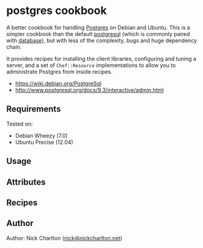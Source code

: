 # postgres cookbook

A better cookbook for handling [Postgres][] on Debian and Ubuntu. This is a simpler
cookbook than the default [postgresql][pg-cookbook] (which is commonly paired with 
[database][]), but with less of the complexity, bugs and huge dependency chain.

It provides recipes for installing the client libraries, configuring and tuning a 
server, and a set of `Chef::Resource` implementations to allow you to administrate
Postgres from inside recipes.

* https://wiki.debian.org/PostgreSql
* http://www.postgresql.org/docs/9.3/interactive/admin.html

## Requirements

Tested on:

* Debian Wheezy (7.0)
* Ubuntu Precise (12.04)

## Usage

## Attributes

## Recipes

## Author

Author: Nick Charlton (nick@nickcharlton.net)

[Postgres]: http://www.postgresql.org/
[pg-cookbook]:  https://github.com/opscode-cookbooks/postgresql
[database]: https://github.com/opscode-cookbooks/database

